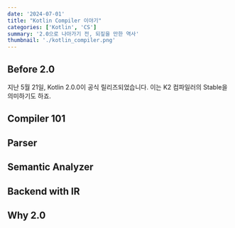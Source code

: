 ```yaml
---
date: '2024-07-01'
title: "Kotlin Compiler 이야기"
categories: ['Kotlin', 'CS']
summary: '2.0으로 나아가기 전, 되짚을 만한 역사'
thumbnail: './kotlin_compiler.png'
---
```


## Before 2.0

지난 5월 21일, Kotlin 2.0.0이 공식 릴리즈되었습니다. 이는 K2 컴파일러의 Stable을 의미하기도 하죠. 


## Compiler 101

## Parser

## Semantic Analyzer

## Backend with IR

## Why 2.0